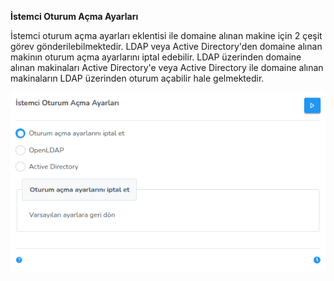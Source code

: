 **İstemci Oturum Açma Ayarları**

İstemci oturum açma ayarları eklentisi ile domaine alınan makine için 2 çeşit görev gönderilebilmektedir. LDAP veya Active Directory'den domaine alınan makinın oturum açma ayarlarını iptal edebilir. LDAP üzerinden domaine alınan makinaları Active Directory'e veya Active Directory ile domaine alınan makinaların LDAP üzerinden oturum açabilir hale gelmektedir.

![İstemci Oturum Açma Ayarları](../images/computerGroupManagement/computerLoginSettings.png)
